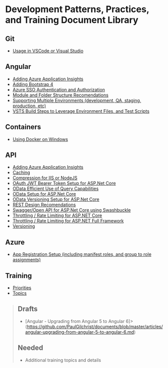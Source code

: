 # Development Patterns, Practices, and Training Document Library

## Git

* [Usage in VSCode or Visual Studio](https://github.com/PaulGilchrist/documents/blob/master/articles/git-usage-in-vscode-or-visual-studio/git-usage-in-vscode-or-visual-studio.md)

## Angular

* [Adding Azure Application Insights](https://github.com/PaulGilchrist/documents/blob/master/articles/angular-adding-azure-app-insights.md)
* [Adding Bootstrap 4](https://github.com/PaulGilchrist/documents/blob/master/articles/angular-adding-bootstrap-4.md)
* [Azure SSO Authentication and Authorization](https://github.com/PaulGilchrist/documents/blob/master/articles/angular-azure-sso-authentication-and-authorization.md)
* [Module and Folder Structure Recomendations](https://github.com/PaulGilchrist/documents/blob/master/articles/angular-module-and-folder-structure-recomendations.md)
* [Supporting Multiple Environments (development, QA, staging, production, etc)](https://github.com/PaulGilchrist/documents/blob/master/articles/angular-supporting-multiple-environments.md)
* [VSTS Build Steps to Leverage Environment Files, and Test Scripts](https://github.com/PaulGilchrist/documents/blob/master/articles/angular-vsts-build-steps.md)

## Containers

* [Using Docker on Windows](https://github.com/PaulGilchrist/documents/blob/master/articles/docker-on-windows.md)

## API

* [Adding Azure Application Insights](https://github.com/PaulGilchrist/documents/blob/master/articles/api-adding-azure-app-insights.md)
* [Caching](https://github.com/PaulGilchrist/documents/blob/master/articles/api-caching.md)
* [Compression for IIS or NodeJS](https://github.com/PaulGilchrist/documents/blob/master/articles/api-compression-for-iis-or-nodejs.md)
* [OAuth JWT Bearer Token Setup for ASP.Net Core](https://github.com/PaulGilchrist/documents/blob/master/articles/api-oauth-jwt-bearer-token-setup-for-asp-net-core.md)
* [OData Efficient Use of Query Capabilities](https://github.com/PaulGilchrist/documents/blob/master/articles/api-odata-efficient-use-of-query-capabilities.md)
* [OData Setup for ASP.Net Core](https://github.com/PaulGilchrist/documents/blob/master/articles/api-odata-setup-for-dot-net-core.md)
* [OData Versioning Setup for ASP.Net Core](https://github.com/PaulGilchrist/documents/blob/master/api-odata-versioning-setup-for-asp-net-core.md)
* [REST Design Recomendations](https://github.com/PaulGilchrist/documents/blob/master/articles/api-rest-design-recommendations.md)
* [Swagger/Open API for ASP.Net Core using Swashbuckle](https://github.com/PaulGilchrist/documents/blob/master/articles/api-swagger-openapi-for-asp-net-core-using-swashbuckle.md)
* [Throttling / Rate Limiting for ASP.NET Core](https://github.com/PaulGilchrist/documents/blob/master/articles/api-throttling-rate-limiting-for-asp-net-core.md)
* [Throttling / Rate Limiting for ASP.NET Full Framework](https://github.com/PaulGilchrist/documents/blob/master/articles/api-throttling-rate-limiting-for-asp-net-full-framework.md)
* [Versioning](https://github.com/PaulGilchrist/documents/blob/master/articles/api-versioning.md)

## Azure

* [App Registration Setup (including manifest roles, and group to role assignments)](https://github.com/PaulGilchrist/documents/blob/master/articles/azure-app-registration-setup.md)

## Training

* [Priorities](https://github.com/PaulGilchrist/documents/blob/master/articles/training-priorities.md)
* [Topics](https://github.com/PaulGilchrist/documents/blob/master/articles/training-topics.md)

>## Drafts
>
>* [Angular - Upgrading from Angular 5 to Angular 6]>(https://github.com/PaulGilchrist/documents/blob/master/articles/angular-upgrading-from-angular-5-to-angular-6.md)
>
>## Needed
>
>* Additional training topics and details
